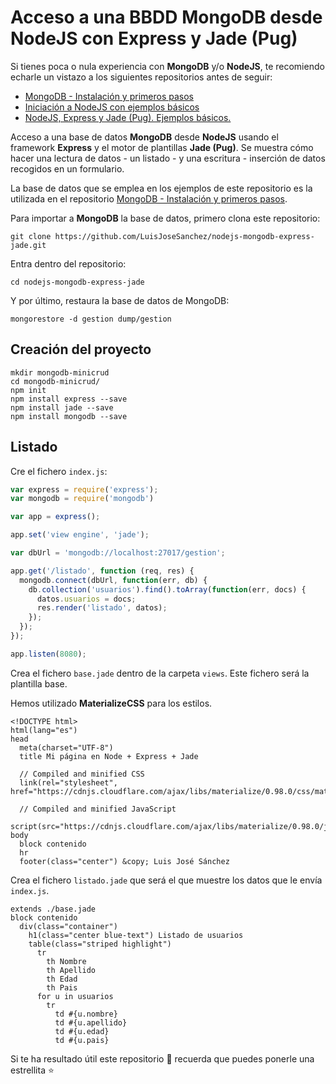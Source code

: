 # Acceso a una BBDD MongoDB desde NodeJS con Express y Jade (Pug)

Si tienes poca o nula experiencia con **MongoDB** y/o **NodeJS**, te recomiendo echarle un vistazo a los siguientes repositorios antes de seguir:

* [MongoDB - Instalación y primeros pasos](https://github.com/LuisJoseSanchez/mongodb)
* [Iniciación a NodeJS con ejemplos básicos](https://github.com/LuisJoseSanchez/nodejs-iniciacion)
* [NodeJS, Express y Jade (Pug). Ejemplos básicos.](https://github.com/LuisJoseSanchez/nodejs-express-jade)

Acceso a una base de datos **MongoDB** desde **NodeJS** usando el framework **Express** y el motor de plantillas **Jade (Pug)**. Se muestra cómo hacer una lectura de datos - un listado - y una escritura - inserción de datos recogidos en un formulario.

La base de datos que se emplea en los ejemplos de este repositorio es la utilizada en el repositorio [MongoDB - Instalación y primeros pasos](https://github.com/LuisJoseSanchez/mongodb).

Para importar a **MongoDB** la base de datos, primero clona este repositorio:

```console
git clone https://github.com/LuisJoseSanchez/nodejs-mongodb-express-jade.git
```

Entra dentro del repositorio:

```console
cd nodejs-mongodb-express-jade
```

Y por último, restaura la base de datos de MongoDB:

```console
mongorestore -d gestion dump/gestion
```

## Creación del proyecto

```console
mkdir mongodb-minicrud
cd mongodb-minicrud/
npm init
npm install express --save
npm install jade --save
npm install mongodb --save
```

## Listado

Cre el fichero `index.js`:

```javascript
var express = require('express');
var mongodb = require('mongodb')

var app = express();

app.set('view engine', 'jade');

var dbUrl = 'mongodb://localhost:27017/gestion';

app.get('/listado', function (req, res) {
  mongodb.connect(dbUrl, function(err, db) {
    db.collection('usuarios').find().toArray(function(err, docs) {
      datos.usuarios = docs;
      res.render('listado', datos);
    });
  });
});

app.listen(8080);
```

Crea el fichero `base.jade` dentro de la carpeta `views`. Este fichero será la plantilla base.

Hemos utilizado **MaterializeCSS** para los estilos.

```jade
<!DOCTYPE html>
html(lang="es")
head
  meta(charset="UTF-8")
  title Mi página en Node + Express + Jade

  // Compiled and minified CSS
  link(rel="stylesheet", href="https://cdnjs.cloudflare.com/ajax/libs/materialize/0.98.0/css/materialize.min.css")

  // Compiled and minified JavaScript
  script(src="https://cdnjs.cloudflare.com/ajax/libs/materialize/0.98.0/js/materialize.min.js")
body
  block contenido
  hr
  footer(class="center") &copy; Luis José Sánchez
```

Crea el fichero `listado.jade` que será el que muestre los datos que le envía `index.js`.

```jade
extends ./base.jade
block contenido
  div(class="container")
    h1(class="center blue-text") Listado de usuarios
    table(class="striped highlight")
      tr
        th Nombre
        th Apellido
        th Edad
        th Pais
      for u in usuarios
        tr
          td #{u.nombre}
          td #{u.apellido}
          td #{u.edad}
          td #{u.pais}
```

Si te ha resultado útil este repositorio :wrench: recuerda que puedes ponerle una estrellita :star:
